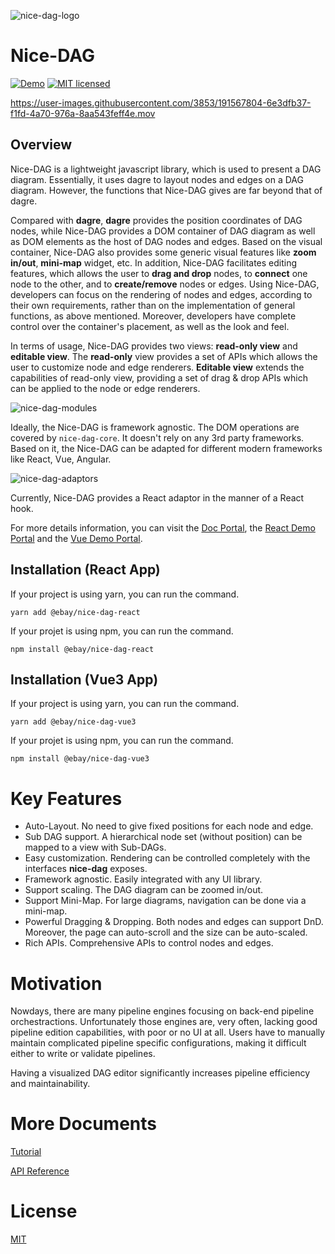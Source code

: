 ![nice-dag-logo](./static/img/logo.svg)

# Nice-DAG

[![Demo](https://img.shields.io/badge/demo-link-orange.svg)](https://opensource.ebay.com/nice-dag/examples/index.html)
[![MIT licensed](https://img.shields.io/badge/license-MIT-blue.svg)](https://github.com/eBay/nice-dag/blob/main/LICENSE.md)

https://user-images.githubusercontent.com/3853/191567804-6e3dfb37-f1fd-4a70-976a-8aa543feff4e.mov

## Overview

Nice-DAG is a lightweight javascript library, which is used to present a DAG diagram. Essentially, it uses dagre to layout nodes and edges on a DAG diagram. However, the functions that Nice-DAG gives are far beyond that of dagre.

Compared with **dagre**, **dagre** provides the position coordinates of DAG nodes, while Nice-DAG provides a DOM container of DAG diagram as well as DOM elements as the host of DAG nodes and edges. Based on the visual container, Nice-DAG also provides some generic visual features like **zoom in/out**, **mini-map** widget, etc. In addition, Nice-DAG facilitates editing features, which allows the user to **drag and drop** nodes, to **connect** one node to the other, and to **create/remove** nodes or edges. Using Nice-DAG, developers can focus on the rendering of nodes and edges, according to their own requirements, rather than on the implementation of general functions, as above mentioned. Moreover, developers have complete control over the container's placement, as well as the look and feel.

In terms of usage, Nice-DAG provides two views: **read-only view** and **editable view**. The **read-only** view provides a set of APIs which allows the user to customize node and edge renderers. **Editable view** extends the capabilities of read-only view, providing a set of drag & drop APIs which can be applied to the node or edge renderers.

![nice-dag-modules](./static/img/nice-dag-modules.png)

Ideally, the Nice-DAG is framework agnostic. The DOM operations are covered by `nice-dag-core`. It doesn't rely on any 3rd party frameworks. Based on it, the Nice-DAG can be adapted for different modern frameworks like React, Vue, Angular.

![nice-dag-adaptors](./static/img/nice-dag-adaptors.png)

Currently, Nice-DAG provides a React adaptor in the manner of a React hook.

For more details information, you can visit the [Doc Portal](https://opensource.ebay.com/nice-dag/), the [React Demo Portal](https://opensource.ebay.com/nice-dag/examples/react/index.html) and the [Vue Demo Portal](https://opensource.ebay.com/nice-dag/examples/vue/index.html).

## Installation (React App)

If your project is using yarn, you can run the command.

```
yarn add @ebay/nice-dag-react
```

If your projet is using npm, you can run the command.

```
npm install @ebay/nice-dag-react
```

## Installation (Vue3 App)

If your project is using yarn, you can run the command.

```
yarn add @ebay/nice-dag-vue3
```

If your projet is using npm, you can run the command.

```
npm install @ebay/nice-dag-vue3
```

# Key Features

- Auto-Layout. No need to give fixed positions for each node and edge.
- Sub DAG support. A hierarchical node set (without position) can be mapped to a view with Sub-DAGs.
- Easy customization. Rendering can be controlled completely with the interfaces **nice-dag** exposes.
- Framework agnostic. Easily integrated with any UI library.
- Support scaling. The DAG diagram can be zoomed in/out.
- Support Mini-Map. For large diagrams, navigation can be done via a mini-map.
- Powerful Dragging & Dropping. Both nodes and edges can support DnD. Moreover, the page can auto-scroll and the size can be auto-scaled.
- Rich APIs. Comprehensive APIs to control nodes and edges.

# Motivation

Nowdays, there are many pipeline engines focusing on back-end pipeline orchestractions. Unfortunately those engines are, very often, lacking good pipeline edition capabilities, with poor or no UI at all. Users have to manually maintain complicated pipeline specific configurations, making it difficult either to write or validate pipelines.

Having a visualized DAG editor significantly increases pipeline efficiency and maintainability.

# More Documents

[Tutorial](https://opensource.ebay.com/nice-dag/docs/intro)

[API Reference](https://opensource.ebay.com/nice-dag/docs/api-ref/)

# License

[MIT](LICENSE.md)
